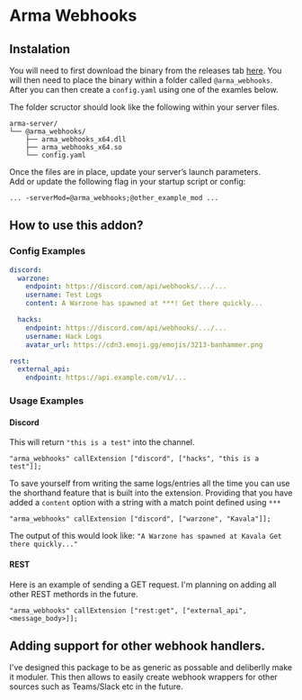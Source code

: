 # Arma Webhooks

## Instalation

You will need to first download the binary from the releases tab [here](https://github.com/AdamKearn/arma-webhooks/releases/latest).
You will then need to place the binary within a folder called `@arma_webhooks`.  After you can then create a `config.yaml` using one of the examles below.

The folder scructor should look like the following within your server files.

```
arma-server/
└── @arma_webhooks/
    ├── arma_webhooks_x64.dll
    ├── arma_webhooks_x64.so
    └── config.yaml
```

Once the files are in place, update your server’s launch parameters.  
Add or update the following flag in your startup script or config:  

```
... -serverMod=@arma_webhooks;@other_example_mod ...
```

## How to use this addon?

### Config Examples

```yaml
discord:
  warzone:
    endpoint: https://discord.com/api/webhooks/.../...
    username: Test Logs
    content: A Warzone has spawned at ***! Get there quickly...

  hacks:
    endpoint: https://discord.com/api/webhooks/.../...
    username: Hack Logs
    avatar_url: https://cdn3.emoji.gg/emojis/3213-banhammer.png

rest:
  external_api:
    endpoint: https://api.example.com/v1/...
```

### Usage Examples

#### Discord
This will return `"this is a test"` into the channel.

```
"arma_webhooks" callExtension ["discord", ["hacks", "this is a test"]];
```

To save yourself from writing the same logs/entries all the time you can use the shorthand feature that is built into the extension.
Providing that you have added a `content` option with a string with a match point defined using `***`

```
"arma_webhooks" callExtension ["discord", ["warzone", "Kavala"]];
```

The output of this would look like: `"A Warzone has spawned at Kavala Get there quickly..."`

#### REST
Here is an example of sending a GET request.  I'm planning on adding all other REST methords in the future.

```
"arma_webhooks" callExtension ["rest:get", ["external_api", <message_body>]];
```

## Adding support for other webhook handlers.
I've designed this package to be as generic as possable and deliberlly make it moduler.
This then allows to easily create webhook wrappers for other sources such as Teams/Slack etc in the future.
